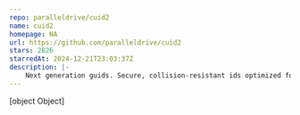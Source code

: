 ```yaml
---
repo: paralleldrive/cuid2
name: cuid2
homepage: NA
url: https://github.com/paralleldrive/cuid2
stars: 2826
starredAt: 2024-12-21T23:03:37Z
description: |-
    Next generation guids. Secure, collision-resistant ids optimized for horizontal scaling and performance.
---
```


[object Object]
